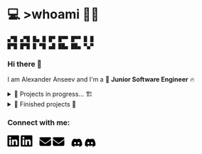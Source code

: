 # 💻 >whoami 👨‍💻
```
▄▀█ ▄▀█ █▄ █ █▀ █▀▀ █▀▀ █ █
█▀█ █▀█ █ ▀█ ▄█ ██▄ ██▄ ▀▄▀
```
### Hi there 👋

I am Alexander Anseev and I'm a 🦄 **Junior Software Engineer** 🔥


<details>
    <summary>🚧 Projects in progress... 🏗</summary>

* [Web-Repository](https://github.com/aanseev/web-repository) - my web-resume, it will contain summary of my experiences and projects in a cool looking format!
</details>

<details>
    <summary>🚩 Finished projects 🎯</summary>
    
* [Thyf](https://github.com/aanseev/thyf) - 2D platformer with teleport kunai ([playable!](https://aanseev.itch.io/thyf))
* [Trerath](https://github.com/aanseev/trerath) - top down 3D maze game ([playable!](https://aanseev.itch.io/trerath))
</details>

### Connect with me:
[<img alt="LinkedIn" width="26px" src="./img/linkedin-light-only.svg">](#gh-light-mode-only)
[<img alt="LinkedIn" width="26px" src="./img/linkedin-dark-only.svg">](#gh-dark-mode-only)
&nbsp;&nbsp;
[<img alt="Email" width="26px" src="./img/email-light-only.svg">](#gh-light-mode-only)
[<img alt="Email" width="26px" src="./img/email-dark-only.svg">](#gh-light-mode-only)
&nbsp;&nbsp;
[<img alt="discord" width="26px" src="./img/discord-light-only.svg">](#gh-light-mode-only)
[<img alt="discord" width="26px" src="./img/discord-dark-only.svg">](#gh-dark-mode-only)
&nbsp;&nbsp;

